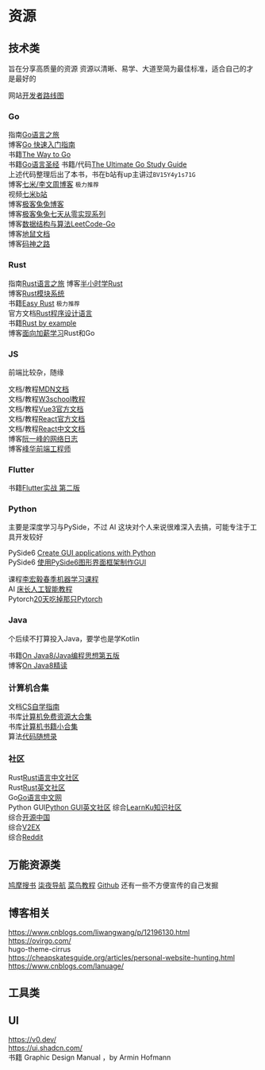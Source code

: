 # 资源

## 技术类
旨在分享高质量的资源
资源以清晰、易学、大道至简为最佳标准，适合自己的才是最好的

网站[开发者路线图](https://roadmap.sh/)
### Go
指南[Go语言之旅](https://tour.go-zh.org/welcome/1)    
博客[Go 快速入门指南](https://learnku.com/articles/73924)   
书籍[The Way to Go](https://github.com/unknwon/the-way-to-go_ZH_CN)  
书籍[Go语言圣经](https://books.studygolang.com/gopl-zh/) 
书籍/代码[The Ultimate Go Study Guide](https://github.com/hoanhan101/ultimate-go)   
上述代码整理后出了本书，书在b站有up主讲过`BV15Y4y1s71G`  
博客[七米/李文周博客](https://www.liwenzhou.com/)   `极力推荐`  
视频[七米b站](https://space.bilibili.com/4638193)    
博客[极客兔兔博客](https://geektutu.com/)   
博客[极客兔兔七天从零实现系列](https://geektutu.com/post/gee.html)   
博客[数据结构与算法LeetCode-Go](https://books.halfrost.com/leetcode/)   
博客[地鼠文档](https://www.topgoer.cn/)  
博客[码神之路](https://www.mszlu.com/)  
### Rust
指南[Rust语言之旅](https://tourofrust.com/00_zh-cn.html)
博客[半小时学Rust](https://fasterthanli.me/articles/a-half-hour-to-learn-rust)  
博客[Rust模块系统](https://www.sheshbabu.com/posts/rust-module-system/)  
书籍[Easy Rust](https://dhghomon.github.io/easy_rust/)  `极力推荐`  
官方文档[Rust程序设计语言](https://kaisery.github.io/trpl-zh-cn/)  
书籍[Rust by example](https://rustwiki.org/zh-CN/rust-by-example/)  
博客[面向加薪学习](http://www.go-edu.cn/)Rust和Go  
### JS
前端比较杂，随缘

文档/教程[MDN文档](https://developer.mozilla.org/zh-CN/)  
文档/教程[W3school教程](https://www.w3school.com.cn/)  
文档/教程[Vue3官方文档](https://cn.vuejs.org/)  
文档/教程[React官方文档](https://react.dev/)  
文档/教程[React中文文档](https://react.docschina.org/)  
博客[阮一峰的网络日志](https://ruanyifeng.com/blog/)  
博客[峰华前端工程师](https://zxuqian.cn/)  

### Flutter
书籍[Flutter实战 第二版](https://book.flutterchina.club/)
### Python
主要是深度学习与PySide，不过 AI 这块对个人来说很难深入去搞，可能专注于工具开发较好

PySide6 [Create GUI applications with Python](https://www.pythonguis.com/tutorials/pyside6-first-steps-qt-designer/)  
PySide6 [使用PySide6图形界面框架制作GUI](https://www.eula.club/blogs/%E4%BD%BF%E7%94%A8PySide6%E5%9B%BE%E5%BD%A2%E7%95%8C%E9%9D%A2%E6%A1%86%E6%9E%B6%E5%88%B6%E4%BD%9CGUI.html#_1-pyside%E5%9F%BA%E6%9C%AC%E4%BB%8B%E7%BB%8D)  

课程[李宏毅春季机器学习课程](https://github.com/Fafa-DL/Lhy_Machine_Learning)   
AI  [床长人工智能教程](https://www.cbedai.net/)  
Pytorch[20天吃掉那只Pytorch](https://github.com/lyhue1991/eat_pytorch_in_20_days)  

### Java
个后续不打算投入Java，要学也是学Kotlin  

书籍[On Java8/Java编程思想第五版](https://gitee.com/code_to_attack/onJava8)     
博客[On Java8精读](https://www.cnblogs.com/JHelius/p/14389436.html)  

### 计算机合集
文档[CS自学指南](https://csdiy.wiki/)   
书库[计算机免费资源大合集](https://github.com/EbookFoundation/free-programming-books)   
书库[计算机书籍小合集](https://gitee.com/ForthEspada/CS-Books)  
算法[代码随想录](https://www.programmercarl.com/)  

### 社区
Rust[Rust语言中文社区](https://rustcc.cn/)  
Rust[Rust英文社区](https://users.rust-lang.org/)  
Go[Go语言中文网](https://studygolang.com/)  
Python GUI[Python GUI英文社区](https://forum.pythonguis.com/)
综合[LearnKu知识社区](https://learnku.com/)   
综合[开源中国](https://www.oschina.net/)  
综合[V2EX](https://www.v2ex.com/)  
综合[Reddit](https://reddit.com)  


## 万能资源类
[鸠摩搜书](https://www.jiumodiary.com/)
[柒夜导航](https://nav.qinight.com/)
[菜鸟教程](https://www.runoob.com/)
[Github](https://github.com/)
还有一些不方便宣传的自己发掘
## 博客相关
https://www.cnblogs.com/liwangwang/p/12196130.html  
https://ovirgo.com/     
hugo-theme-cirrus   
https://cheapskatesguide.org/articles/personal-website-hunting.html
https://www.cnblogs.com/lanuage/


## 工具类

## UI
https://v0.dev/  
https://ui.shadcn.com/  
书籍 Graphic Design Manual ，by Armin Hofmann  
